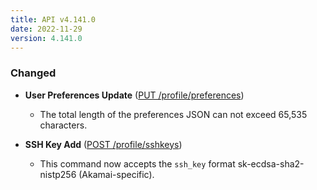 ```yaml
---
title: API v4.141.0
date: 2022-11-29
version: 4.141.0
---
```


### Changed

* **User Preferences Update** ([PUT /profile/preferences](/docs/api/profile/#user-preferences-update))
  * The total length of the preferences JSON can not exceed 65,535 characters.

* **SSH Key Add** ([POST /profile/sshkeys](/docs/api/profile/#ssh-key-add))
  * This command now accepts the `ssh_key` format sk-ecdsa-sha2-nistp256 (Akamai-specific).
